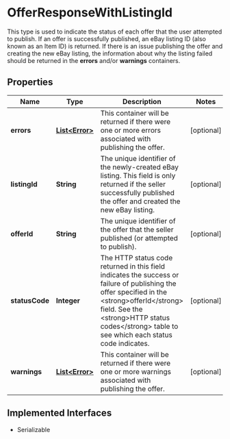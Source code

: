 

# OfferResponseWithListingId

This type is used to indicate the status of each offer that the user attempted to publish. If an offer is successfully published, an eBay listing ID (also known as an Item ID) is returned. If there is an issue publishing the offer and creating the new eBay listing, the information about why the listing failed should be returned in the <strong>errors</strong> and/or <strong>warnings</strong> containers.
## Properties

Name | Type | Description | Notes
------------ | ------------- | ------------- | -------------
**errors** | [**List&lt;Error&gt;**](Error.md) | This container will be returned if there were one or more errors associated with publishing the offer. |  [optional]
**listingId** | **String** | The unique identifier of the newly-created eBay listing. This field is only returned if the seller successfully published the offer and created the new eBay listing. |  [optional]
**offerId** | **String** | The unique identifier of the offer that the seller published (or attempted to publish). |  [optional]
**statusCode** | **Integer** | The HTTP status code returned in this field indicates the success or failure of publishing the offer specified in the &lt;strong&gt;offerId&lt;/strong&gt; field. See the &lt;strong&gt;HTTP status codes&lt;/strong&gt; table to see which each status code indicates. |  [optional]
**warnings** | [**List&lt;Error&gt;**](Error.md) | This container will be returned if there were one or more warnings associated with publishing the offer. |  [optional]


## Implemented Interfaces

* Serializable


